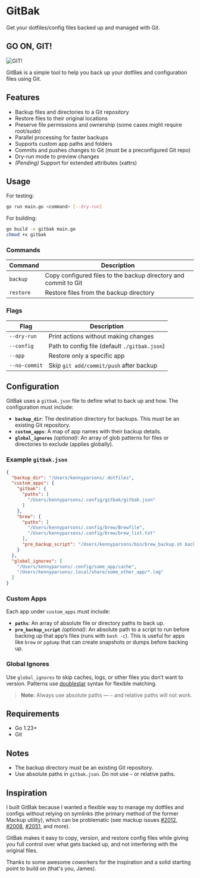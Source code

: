 # GitBak

Get your dotfiles/config files backed up and managed with Git.

## GO ON, GIT!
![GIT!](https://gifs.kennyparsons.com/git.gif)

GitBak is a simple tool to help you back up your dotfiles and configuration files using Git.

## Features

- Backup files and directories to a Git repository
- Restore files to their original locations
- Preserve file permissions and ownership (some cases might require root/sudo)
- Parallel processing for faster backups
- Supports custom app paths and folders
- Commits and pushes changes to Git (must be a preconfigured Git repo)
- Dry-run mode to preview changes
- *(Pending)* Support for extended attributes (xattrs)

## Usage

For testing:
```sh
go run main.go <command> [--dry-run]
```

For building:
```sh
go build -o gitbak main.go
chmod +x gitbak
```

### Commands

| Command | Description |
|---------|-------------|
| `backup`  | Copy configured files to the backup directory and commit to Git |
| `restore` | Restore files from the backup directory |

### Flags

| Flag | Description |
|------|-------------|
| `--dry-run`   | Print actions without making changes |
| `--config`    | Path to config file (default `./gitbak.json`) |
| `--app`       | Restore only a specific app |
| `--no-commit` | Skip `git add/commit/push` after backup |

## Configuration

GitBak uses a `gitbak.json` file to define what to back up and how. The configuration must include:

- **`backup_dir`**: The destination directory for backups. This must be an existing Git repository.
- **`custom_apps`**: A map of app names with their backup details.
- **`global_ignores`** *(optional)*: An array of glob patterns for files or directories to exclude (applies globally).

### Example `gitbak.json`

```json
{
  "backup_dir": "/Users/kennyparsons/.dotfiles",
  "custom_apps": {
    "gitbak": {
      "paths": [
        "/Users/kennyparsons/.config/gitbak/gitbak.json"
      ]
    },
    "brew": {
      "paths": [
        "/Users/kennyparsons/.config/brew/Brewfile",
        "/Users/kennyparsons/.config/brew/brew_list.txt"
      ],
      "pre_backup_script": "/Users/kennyparsons/bin/brew_backup.sh backup"
    }
  },
  "global_ignores": [
    "/Users/kennyparsons/.config/some_app/cache",
    "/Users/kennyparsons/.local/share/some_other_app/*.log"
  ]
}
```

### Custom Apps

Each app under `custom_apps` must include:
- **`paths`**: An array of absolute file or directory paths to back up.
- **`pre_backup_script`** *(optional)*: An absolute path to a script to run before backing up that app’s files (runs with `bash -c`). This is useful for apps like `brew` or `pgdump` that can create snapshots or dumps before backing up.

### Global Ignores

Use `global_ignores` to skip caches, logs, or other files you don’t want to version. Patterns use [doublestar](https://github.com/bmatcuk/doublestar?tab=readme-ov-file#patterns) syntax for flexible matching.

> **Note:** Always use absolute paths — `~` and relative paths will not work.

## Requirements

- Go 1.23+
- Git

## Notes

- The backup directory must be an existing Git repository.
- Use absolute paths in `gitbak.json`. Do not use `~` or relative paths.

## Inspiration

I built GitBak because I wanted a flexible way to manage my dotfiles and configs without relying on symlinks (the primary method of the former Mackup utility), which can be problematic (see mackup issues [#2012](https://github.com/lra/mackup/pull/2012), [#2008](https://github.com/lra/mackup/issues/2008), [#2051](https://github.com/lra/mackup/issues/2051), and more). 

GitBak makes it easy to copy, version, and restore config files while giving you full control over what gets backed up, and not interfering with the original files.

Thanks to some awesome coworkers for the inspiration and a solid starting point to build on (that's you, James).